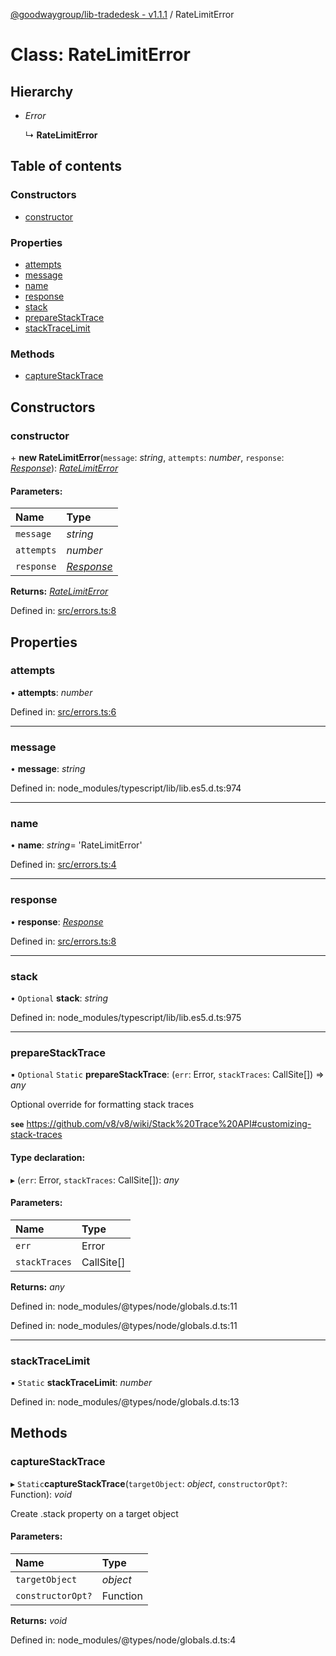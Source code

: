 [@goodwaygroup/lib-tradedesk - v1.1.1](../README.md) / RateLimitError

# Class: RateLimitError

## Hierarchy

* *Error*

  ↳ **RateLimitError**

## Table of contents

### Constructors

- [constructor](ratelimiterror.md#constructor)

### Properties

- [attempts](ratelimiterror.md#attempts)
- [message](ratelimiterror.md#message)
- [name](ratelimiterror.md#name)
- [response](ratelimiterror.md#response)
- [stack](ratelimiterror.md#stack)
- [prepareStackTrace](ratelimiterror.md#preparestacktrace)
- [stackTraceLimit](ratelimiterror.md#stacktracelimit)

### Methods

- [captureStackTrace](ratelimiterror.md#capturestacktrace)

## Constructors

### constructor

\+ **new RateLimitError**(`message`: *string*, `attempts`: *number*, `response`: [*Response*](response.md)): [*RateLimitError*](ratelimiterror.md)

#### Parameters:

Name | Type |
:------ | :------ |
`message` | *string* |
`attempts` | *number* |
`response` | [*Response*](response.md) |

**Returns:** [*RateLimitError*](ratelimiterror.md)

Defined in: [src/errors.ts:8](https://github.com/GoodwayGroup/lib-tradedesk/blob/0a7142d/src/errors.ts#L8)

## Properties

### attempts

• **attempts**: *number*

Defined in: [src/errors.ts:6](https://github.com/GoodwayGroup/lib-tradedesk/blob/0a7142d/src/errors.ts#L6)

___

### message

• **message**: *string*

Defined in: node_modules/typescript/lib/lib.es5.d.ts:974

___

### name

• **name**: *string*= 'RateLimitError'

Defined in: [src/errors.ts:4](https://github.com/GoodwayGroup/lib-tradedesk/blob/0a7142d/src/errors.ts#L4)

___

### response

• **response**: [*Response*](response.md)

Defined in: [src/errors.ts:8](https://github.com/GoodwayGroup/lib-tradedesk/blob/0a7142d/src/errors.ts#L8)

___

### stack

• `Optional` **stack**: *string*

Defined in: node_modules/typescript/lib/lib.es5.d.ts:975

___

### prepareStackTrace

▪ `Optional` `Static` **prepareStackTrace**: (`err`: Error, `stackTraces`: CallSite[]) => *any*

Optional override for formatting stack traces

**`see`** https://github.com/v8/v8/wiki/Stack%20Trace%20API#customizing-stack-traces

#### Type declaration:

▸ (`err`: Error, `stackTraces`: CallSite[]): *any*

#### Parameters:

Name | Type |
:------ | :------ |
`err` | Error |
`stackTraces` | CallSite[] |

**Returns:** *any*

Defined in: node_modules/@types/node/globals.d.ts:11

Defined in: node_modules/@types/node/globals.d.ts:11

___

### stackTraceLimit

▪ `Static` **stackTraceLimit**: *number*

Defined in: node_modules/@types/node/globals.d.ts:13

## Methods

### captureStackTrace

▸ `Static`**captureStackTrace**(`targetObject`: *object*, `constructorOpt?`: Function): *void*

Create .stack property on a target object

#### Parameters:

Name | Type |
:------ | :------ |
`targetObject` | *object* |
`constructorOpt?` | Function |

**Returns:** *void*

Defined in: node_modules/@types/node/globals.d.ts:4
